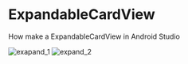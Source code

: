 # ExpandableCardView
How make a ExpandableCardView in Android Studio

![exapand_1](https://user-images.githubusercontent.com/76481422/104506881-a85a4e00-55ee-11eb-89b3-e19ce1c1f47d.png)
![expand_2](https://user-images.githubusercontent.com/76481422/104507025-d9d31980-55ee-11eb-9969-85043d4a29f9.png)
